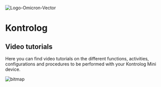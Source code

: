 ![Logo-Omicron-Vector](https://github.com/Omicron-IoT-Solutions/Kontrolog/assets/141452095/e4831182-061e-4695-999d-36eaafaee42d)
# Kontrolog
## Video tutorials
Here you can find video tutorials on the different functions, activities, configurations and procedures to be performed with your Kontrolog Mini device.

![bitmap](https://github.com/user-attachments/assets/869ee656-8e46-4469-af51-f50eb42ca4a8)
